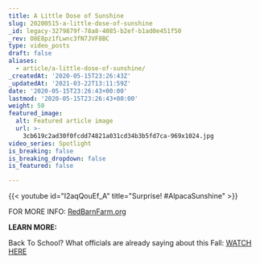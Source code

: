 ```yaml
---
title: A Little Dose of Sunshine
slug: 20200515-a-little-dose-of-sunshine
_id: legacy-3279879f-78a8-4085-b2ef-b1ad0e451f50
_rev: O8E8pz1fLwnc3fN7JVF8BC
type: video_posts
draft: false
aliases:
  - article/a-little-dose-of-sunshine/
_createdAt: '2020-05-15T23:26:43Z'
_updatedAt: '2021-03-22T13:11:59Z'
date: '2020-05-15T23:26:43+00:00'
lastmod: '2020-05-15T23:26:43+00:00'
weight: 50
featured_image:
  alt: Featured article image
  url: >-
    3cb619c2ad30f0fcdd74821a031cd34b3b5fd7ca-969x1024.jpg
video_series: Spotlight
is_breaking: false
is_breaking_dropdown: false
is_featured: false

---
```

{{< youtube id="I2aqQouEf_A" title="Surprise! #AlpacaSunshine" >}}

FOR MORE INFO: [RedBarnFarm.org](http://REdBarnfarm.org)

**LEARN MORE:**

Back To School? What officials are already saying about this Fall: [WATCH HERE](https://smarthernews.com/article/back-to-school/)